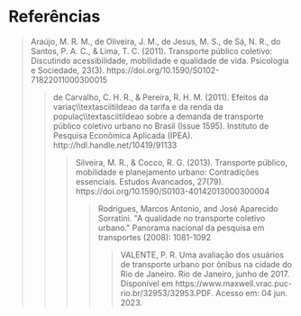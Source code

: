 # Referências

  <blockquote>Araújo, M. R. M., de Oliveira, J. M., de Jesus, M. S., de Sá, N. R., do Santos, P. A. C., & Lima, T. C. (2011). Transporte público coletivo: Discutindo acessibilidade, mobilidade e qualidade de vida. Psicologia e Sociedade, 23(3). https://doi.org/10.1590/S0102-71822011000300015<br />
  <blockquote>de Carvalho, C. H. R., & Pereira, R. H. M. (2011). Efeitos da variaç\\textasciitildeao da tarifa e da renda da populaç\\textasciitildeao sobre a demanda de transporte público coletivo urbano no Brasil (Issue 1595). Instituto de Pesquisa Econômica Aplicada (IPEA). http://hdl.handle.net/10419/91133<br />
  <blockquote>Silveira, M. R., & Cocco, R. G. (2013). Transporte público, mobilidade e planejamento urbano: Contradições essenciais. Estudos Avancados, 27(79). https://doi.org/10.1590/S0103-40142013000300004<br />
  <blockquote>Rodrigues, Marcos Antonio, and José Aparecido Sorratini. "A qualidade no transporte coletivo urbano." Panorama nacional da pesquisa em transportes (2008): 1081-1092<br />
<blockquote>VALENTE, P. R. Uma avaliação dos usuários de transporte urbano por ônibus na cidade do Rio de Janeiro.
 Rio de Janeiro, junho de 2017. Disponível em https://www.maxwell.vrac.puc-rio.br/32953/32953.PDF. Acesso em: 04 jun. 2023.
